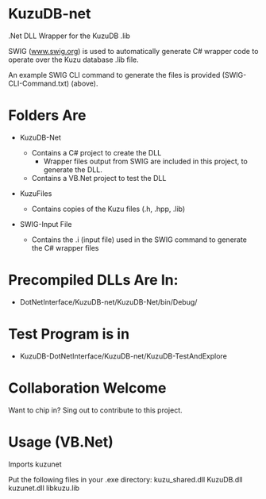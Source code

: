 # KuzuDB-net
.Net DLL Wrapper for the KuzuDB .lib

SWIG (www.swig.org) is used to automatically generate C# wrapper code to operate over the Kuzu database .lib file.

An example SWIG CLI command to generate the files is provided (SWIG-CLI-Command.txt) (above).

# Folders Are
- KuzuDB-Net
    - Contains a C# project to create the DLL
        - Wrapper files output from SWIG are included in this project, to generate the DLL.
    - Contains a VB.Net project to test the DLL

- KuzuFiles
    - Contains copies of the Kuzu files (.h, .hpp, .lib)

- SWIG-Input File
    - Contains the .i (input file) used in the SWIG command to generate the C# wrapper files

# Precompiled DLLs Are In:
- DotNetInterface/KuzuDB-net/KuzuDB-Net/bin/Debug/

# Test Program is in
- KuzuDB-DotNetInterface/KuzuDB-net/KuzuDB-TestAndExplore

# Collaboration Welcome
Want to chip in? Sing out to contribute to this project.

# Usage (VB.Net)
Imports kuzunet

Put the following files in your .exe directory:
kuzu_shared.dll
KuzuDB.dll
kuzunet.dll
libkuzu.lib
